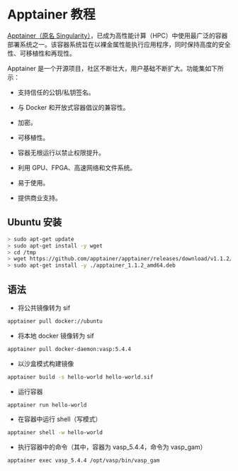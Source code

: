 # Apptainer 教程

[Apptainer（原名 Singularity）](https://github.com/apptainer/apptainer)，已成为高性能计算（HPC）中使用最广泛的容器部署系统之一。该容器系统旨在以裸金属性能执行应用程序，同时保持高度的安全性、可移植性和再现性。

Apptainer 是一个开源项目，社区不断壮大，用户基础不断扩大。功能集如下所示：

- 支持信任的公钥/私钥签名。

- 与 Docker 和开放式容器倡议的兼容性。

- 加密。

- 可移植性。

- 容器无根运行以禁止权限提升。

- 利用 GPU、FPGA、高速网络和文件系统。

- 易于使用。

- 提供商业支持。

## Ubuntu 安装

```bash
> sudo apt-get update
> sudo apt-get install -y wget
> cd /tmp
> wget https://github.com/apptainer/apptainer/releases/download/v1.1.2/apptainer_1.1.2_amd64.deb
> sudo apt-get install -y ./apptainer_1.1.2_amd64.deb
```

## 语法

- 将公共镜像转为 sif

```bash
apptainer pull docker://ubuntu
```

- 将本地 docker 镜像转为 sif

```bash
apptainer pull docker-daemon:vasp:5.4.4
```

- 以沙盒模式构建镜像

```bash
apptainer build -s hello-world hello-world.sif
```

- 运行容器

```bash
apptainer run hello-world
```

- 在容器中运行 shell（写模式）

```bash
apptainer shell -w hello-world
```

- 执行容器中的命令（其中，容器为 vasp_5.4.4，命令为 vasp_gam）

```bash
apptainer exec vasp_5.4.4 /opt/vasp/bin/vasp_gam
```
